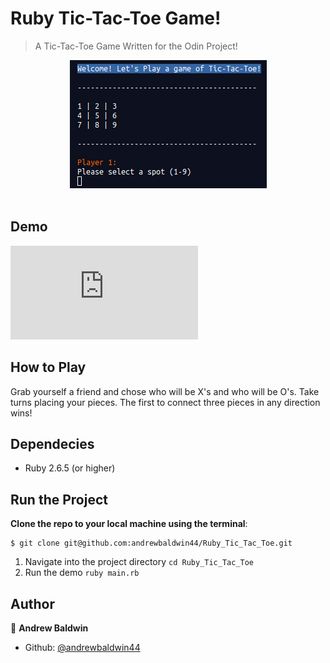 # Ruby Tic-Tac-Toe Game!

> A Tic-Tac-Toe Game Written for the Odin Project!

<div align='center'>
  <img src='./screenshots/tictactoe.png' alt='Tic Tac Toe Game' />
</div><br>

## Demo

[![Run on Repl.it](https://repl.it/badge/github/@andrewbaldwin44/.cpp)](https://repl.it/@andrewbaldwin44/@andrewbaldwin44/TicTacToe#main.rb)

## How to Play

Grab yourself a friend and chose who will be X's and who will be O's. Take turns placing your pieces. The first to connect three pieces in any direction wins!

## Dependecies

- Ruby 2.6.5 (or higher)

## Run the Project

__Clone the repo to your local machine using the terminal__:
```
$ git clone git@github.com:andrewbaldwin44/Ruby_Tic_Tac_Toe.git
```

1. Navigate into the project directory `cd Ruby_Tic_Tac_Toe`
2. Run the demo `ruby main.rb`

## Author

👤 **Andrew Baldwin**

- Github: [@andrewbaldwin44](https://github.com/andrewbaldwin44)
